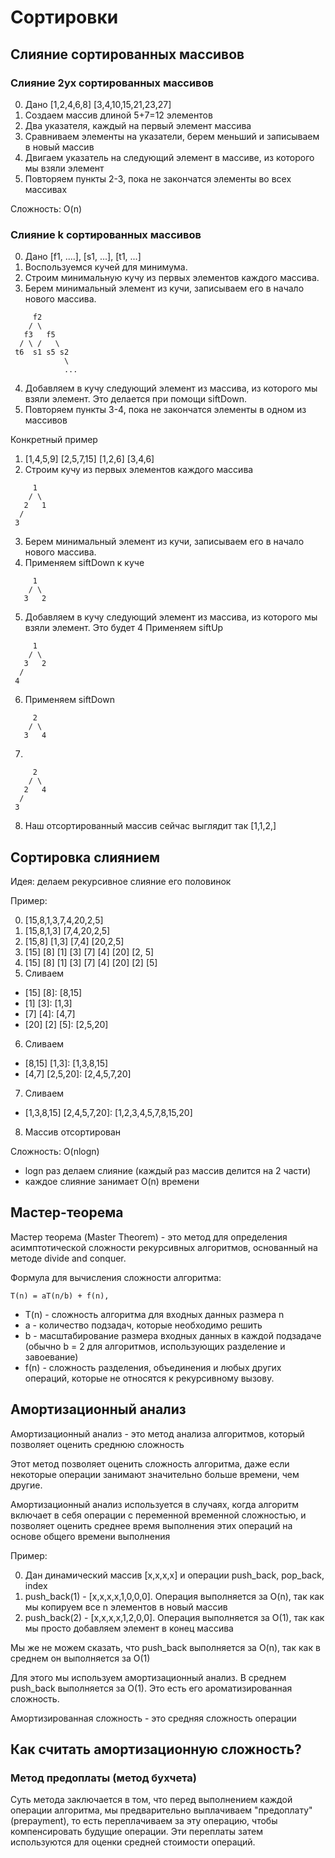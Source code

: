 # Сортировки

## Слияние сортированных массивов

### Слияние 2ух сортированных массивов

0. Дано [1,2,4,6,8] [3,4,10,15,21,23,27]
1. Создаем массив длиной 5+7=12 элементов
2. Два указателя, каждый на первый элемент массива
3. Сравниваем элементы на указатели, берем меньший и записываем в новый массив
4. Двигаем указатель на следующий элемент в массиве, из которого мы взяли элемент
5. Повторяем пункты 2-3, пока не закончатся элементы во всех массивах

Сложность: O(n)

### Слияние k сортированных массивов

0. Дано [f1, ....], [s1, ...], [t1, ...]
1. Воспользуемся кучей для минимума.
2. Строим минимальную кучу из первых элементов каждого массива.
3. Берем минимальный элемент из кучи, записываем его в начало нового массива.

```
     f2
    / \
   f3   f5
  / \ /   \
 t6  s1 s5 s2
            \
            ...
```

4. Добавляем в кучу следующий элемент из массива, из которого мы взяли элемент.
   Это делается при помощи siftDown.
5. Повторяем пункты 3-4, пока не закончатся элементы в одном из массивов

Конкретный пример

1. [1,4,5,9] [2,5,7,15] [1,2,6] [3,4,6]
2. Строим кучу из первых элементов каждого массива

```
     1
    / \
   2   1
  /
 3
```

3. Берем минимальный элемент из кучи, записываем его в начало нового массива.
4. Применяем siftDown к куче

```
     1
    / \
   3   2

```

5. Добавляем в кучу следующий элемент из массива, из которого мы взяли элемент. Это будет 4
   Применяем siftUp

```
     1
    / \
   3   2
  /
 4
```

6. Применяем siftDown

```
     2
    / \
   3   4
```

7.

```
     2
    / \
   2   4
  /
 3
```

8. Наш отсортированный массив сейчас выглядит так [1,1,2,]

## Сортировка слиянием

Идея: делаем рекурсивное слияние его половинок

Пример:

0. [15,8,1,3,7,4,20,2,5]
1. [15,8,1,3] [7,4,20,2,5]
2. [15,8] [1,3] [7,4] [20,2,5]
3. [15] [8] [1] [3] [7] [4] [20] [2, 5]
4. [15] [8] [1] [3] [7] [4] [20] [2] [5]
5. Сливаем

- [15] [8]: [8,15]
- [1] [3]: [1,3]
- [7] [4]: [4,7]
- [20] [2] [5]: [2,5,20]

6. Сливаем

- [8,15] [1,3]: [1,3,8,15]
- [4,7] [2,5,20]: [2,4,5,7,20]

7. Сливаем

- [1,3,8,15] [2,4,5,7,20]: [1,2,3,4,5,7,8,15,20]

8. Массив отсортирован

Сложность: O(nlogn)

- logn раз делаем слияние (каждый раз массив делится на 2 части)
- каждое слияние занимает O(n) времени

## Мастер-теорема

Мастер теорема (Master Theorem) - это метод для определения
асимптотической сложности рекурсивных алгоритмов,
основанный на методе divide and conquer.

Формула для вычисления сложности алгоритма:

```
T(n) = aT(n/b) + f(n),
```

- T(n) - сложность алгоритма для входных данных размера n
- a - количество подзадач, которые необходимо решить
- b - масштабирование размера входных данных в каждой подзадаче
  (обычно b = 2 для алгоритмов, использующих разделение и завоевание)
- f(n) - сложность разделения, объединения и любых других операций,
  которые не относятся к рекурсивному вызову.

## Амортизационный анализ

Амортизационный анализ - это метод анализа алгоритмов, который позволяет оценить среднюю сложность

Этот метод позволяет оценить сложность алгоритма,
даже если некоторые операции занимают значительно больше времени, чем другие.

Амортизационный анализ используется в случаях,
когда алгоритм включает в себя операции с переменной временной сложностью,
и позволяет оценить среднее время выполнения этих операций на основе общего времени выполнения

Пример:

0. Дан динамический массив [x,x,x,x] и операции push_back, pop_back, index
1. push_back(1) - [x,x,x,x,1,0,0,0]. Операция выполняется за O(n), так как мы копируем все n элементов в новый массив
2. push_back(2) - [x,x,x,x,1,2,0,0]. Операция выполняется за O(1), так как мы просто добавляем элемент в конец массива

Мы же не можем сказать, что push_back выполняется за O(n), так как в среднем он выполняется за O(1)

Для этого мы используем амортизационный анализ. В среднем push_back выполняется за O(1).
Это есть его ароматизированная сложность.

Амортизированная сложность - это средняя сложность операции

## Как считать амортизационную сложность?

### Метод предоплаты (метод бухчета)

Суть метода заключается в том, что перед выполнением каждой операции алгоритма,
мы предварительно выплачиваем "предоплату" (prepayment),
то есть переплачиваем за эту операцию, чтобы компенсировать будущие операции.
Эти переплаты затем используются для оценки средней стоимости операций.
